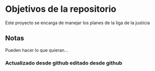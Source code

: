 # Objetivos de la repositorio

Este proyecto se encarga de manejar los planes de la liga de la justicia


## Notas
Pueden hacer lo que quieran...

### Actualizado desde github editado desde github
